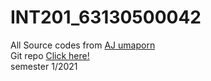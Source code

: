 # INT201_63130500042

All Source codes from [AJ umaporn](https://github.com/umaporn-sup) <br>
Git repo [Click here!](https://github.com/umaporn-sup/JS-SourceCodes-17082021) <br>
semester 1/2021
